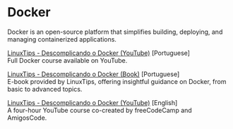 # Docker

Docker is an open-source platform that simplifies building, deploying, and managing containerized applications.  

[LinuxTips - Descomplicando o Docker (YouTube)](https://www.youtube.com/playlist?list=PLf-O3X2-mxDn1VpyU2q3fuI6YYeIWp5rR) [Portuguese]  
Full Docker course available on YouTube.  

[LinuxTips - Descomplicando o Docker (Book)](https://livro.descomplicandodocker.com.br) [Portuguese]  
E-book provided by LinuxTips, offering insightful guidance on Docker, from basic to advanced topics.  

[LinuxTips - Descomplicando o Docker (YouTube)](https://www.youtube.com/watch?v=Wf2eSG3owoA) [English]  
A four-hour YouTube course co-created by freeCodeCamp and AmigosCode.  